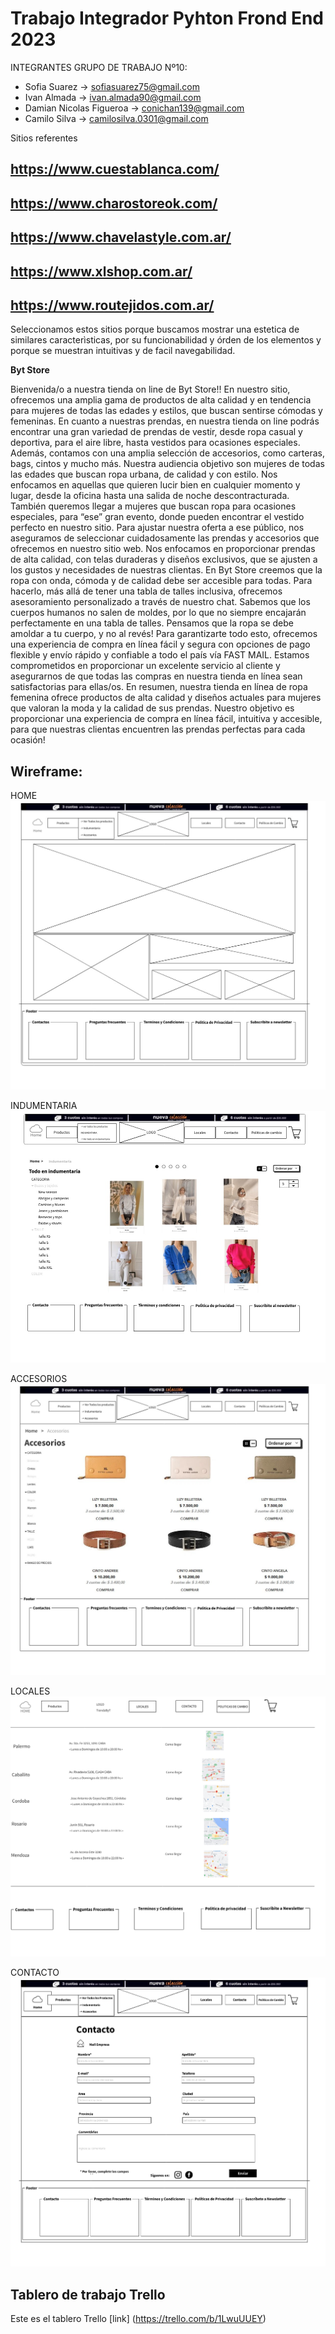 # Trabajo Integrador Pyhton Frond End 2023

INTEGRANTES GRUPO DE TRABAJO Nº10:

- Sofia Suarez -> sofiasuarez75@gmail.com
- Ivan Almada -> ivan.almada90@gmail.com
- Damian Nicolas Figueroa -> conichan139@gmail.com
- Camilo Silva -> camilosilva.0301@gmail.com

Sitios referentes

## https://www.cuestablanca.com/
## https://www.charostoreok.com/ 
## https://www.chavelastyle.com.ar/ 
## https://www.xlshop.com.ar/
## https://www.routejidos.com.ar/


Seleccionamos estos sitios porque buscamos mostrar una estetica de similares caracterìsticas, por su funcionabilidad y órden de los elementos y porque se muestran intuitivas y de facil navegabilidad.

**Byt Store**

Bienvenida/o a nuestra tienda on line de Byt Store!! En nuestro sitio, ofrecemos una amplia gama de productos de alta calidad y en tendencia para mujeres de todas las edades y estilos, que buscan sentirse cómodas y femeninas. En cuanto a nuestras prendas, en nuestra tienda on line podrás encontrar una gran variedad de prendas de vestir, desde ropa casual y deportiva, para el aire libre, hasta vestidos para ocasiones especiales. Además, contamos con una amplia selección de accesorios, como carteras, bags, cintos y mucho más. 
Nuestra audiencia objetivo son mujeres de todas las edades que buscan ropa urbana, de calidad y con estilo. Nos enfocamos en aquellas que quieren lucir bien en cualquier momento y lugar, desde la oficina hasta una salida de noche descontracturada. También queremos llegar a mujeres que buscan ropa para ocasiones especiales, para “ese” gran evento, donde pueden encontrar el vestido perfecto en nuestro sitio. 
Para ajustar nuestra oferta a ese público, nos aseguramos de seleccionar cuidadosamente las prendas y accesorios que ofrecemos en nuestro sitio web. Nos enfocamos en proporcionar prendas de alta calidad, con telas duraderas y diseños exclusivos, que se ajusten a los gustos y necesidades de nuestras clientas. En Byt Store creemos que la ropa con onda, cómoda y de calidad debe ser accesible para todas. Para hacerlo, más allá de tener una tabla de talles inclusiva, ofrecemos asesoramiento personalizado a través de nuestro chat. 
Sabemos que los cuerpos humanos no salen de moldes, por lo que no siempre encajarán perfectamente en una tabla de talles. Pensamos que la ropa se debe amoldar a tu cuerpo, y no al revés! Para garantizarte todo esto, ofrecemos una experiencia de compra en línea fácil y segura con opciones de pago flexible y envío rápido y confiable a todo el país vía FAST MAIL. 
Estamos comprometidos en proporcionar un excelente servicio al cliente y asegurarnos de que todas las compras en nuestra tienda en línea sean satisfactorias para ellas/os. 
En resumen, nuestra tienda en línea de ropa femenina ofrece productos de alta calidad y diseños actuales para mujeres que valoran la moda y la calidad de sus prendas. Nuestro objetivo es proporcionar una experiencia de compra en línea fácil, intuitiva y accesible, para que nuestras clientas encuentren las prendas perfectas para cada ocasión!

## Wireframe:

HOME 
![](./Wireframe/Home.jpg)

INDUMENTARIA
![](./Wireframe/Indumentaria.jpg)

ACCESORIOS
![](./Wireframe/Accesorios.jpg)

LOCALES
![](./Wireframe/Locales.png)

CONTACTO
![](./Wireframe/Contacto.jpg)

## Tablero de trabajo Trello

Este es el tablero Trello [link] (https://trello.com/b/1LwuUUEY)

